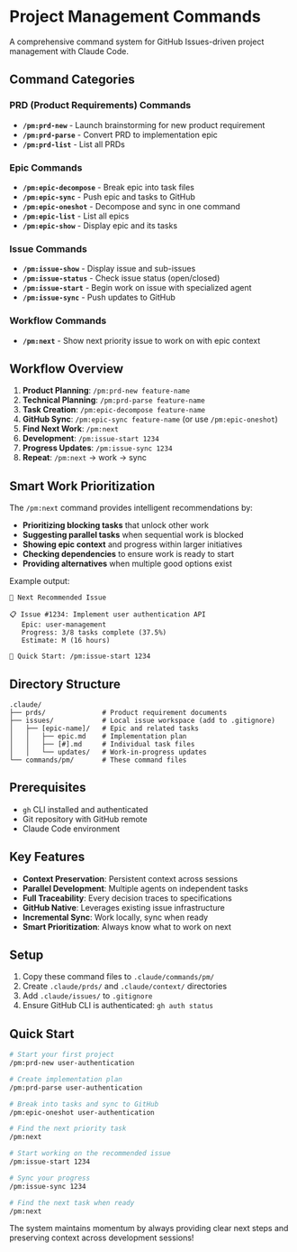 # Project Management Commands

A comprehensive command system for GitHub Issues-driven project management with Claude Code.

## Command Categories

### PRD (Product Requirements) Commands
- **`/pm:prd-new`** - Launch brainstorming for new product requirement
- **`/pm:prd-parse`** - Convert PRD to implementation epic  
- **`/pm:prd-list`** - List all PRDs

### Epic Commands
- **`/pm:epic-decompose`** - Break epic into task files
- **`/pm:epic-sync`** - Push epic and tasks to GitHub
- **`/pm:epic-oneshot`** - Decompose and sync in one command
- **`/pm:epic-list`** - List all epics
- **`/pm:epic-show`** - Display epic and its tasks

### Issue Commands  
- **`/pm:issue-show`** - Display issue and sub-issues
- **`/pm:issue-status`** - Check issue status (open/closed)
- **`/pm:issue-start`** - Begin work on issue with specialized agent
- **`/pm:issue-sync`** - Push updates to GitHub

### Workflow Commands
- **`/pm:next`** - Show next priority issue to work on with epic context

## Workflow Overview

1. **Product Planning**: `/pm:prd-new feature-name`
2. **Technical Planning**: `/pm:prd-parse feature-name`
3. **Task Creation**: `/pm:epic-decompose feature-name`
4. **GitHub Sync**: `/pm:epic-sync feature-name` (or use `/pm:epic-oneshot`)
5. **Find Next Work**: `/pm:next`
6. **Development**: `/pm:issue-start 1234`
7. **Progress Updates**: `/pm:issue-sync 1234`
8. **Repeat**: `/pm:next` → work → sync

## Smart Work Prioritization

The `/pm:next` command provides intelligent recommendations by:
- **Prioritizing blocking tasks** that unlock other work
- **Suggesting parallel tasks** when sequential work is blocked
- **Showing epic context** and progress within larger initiatives
- **Checking dependencies** to ensure work is ready to start
- **Providing alternatives** when multiple good options exist

Example output:

```
🎯 Next Recommended Issue

📋 Issue #1234: Implement user authentication API
   Epic: user-management  
   Progress: 3/8 tasks complete (37.5%)
   Estimate: M (16 hours)
   
🚀 Quick Start: /pm:issue-start 1234
```

## Directory Structure

```
.claude/
├── prds/              # Product requirement documents
├── issues/            # Local issue workspace (add to .gitignore)
│   ├── [epic-name]/   # Epic and related tasks
│   │   ├── epic.md    # Implementation plan
│   │   ├── [#].md     # Individual task files  
│   │   └── updates/   # Work-in-progress updates
└── commands/pm/       # These command files
```

## Prerequisites

- `gh` CLI installed and authenticated
- Git repository with GitHub remote
- Claude Code environment

## Key Features

- **Context Preservation**: Persistent context across sessions
- **Parallel Development**: Multiple agents on independent tasks  
- **Full Traceability**: Every decision traces to specifications
- **GitHub Native**: Leverages existing issue infrastructure
- **Incremental Sync**: Work locally, sync when ready
- **Smart Prioritization**: Always know what to work on next

## Setup

1. Copy these command files to `.claude/commands/pm/`
2. Create `.claude/prds/` and `.claude/context/` directories
3. Add `.claude/issues/` to `.gitignore`
4. Ensure GitHub CLI is authenticated: `gh auth status`

## Quick Start

```bash
# Start your first project
/pm:prd-new user-authentication

# Create implementation plan  
/pm:prd-parse user-authentication

# Break into tasks and sync to GitHub
/pm:epic-oneshot user-authentication

# Find the next priority task
/pm:next

# Start working on the recommended issue
/pm:issue-start 1234

# Sync your progress
/pm:issue-sync 1234

# Find the next task when ready
/pm:next
```

The system maintains momentum by always providing clear next steps and preserving context across development sessions!

